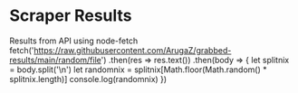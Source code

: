 # Scraper Results

Results from API
using node-fetch
fetch('https://raw.githubusercontent.com/ArugaZ/grabbed-results/main/random/file')
.then(res => res.text())
.then(body => {
let splitnix = body.split('\n')
let randomnix = splitnix[Math.floor(Math.random() * splitnix.length)]
console.log(randomnix)
})
